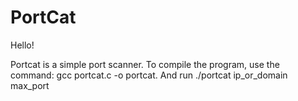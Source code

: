 # PortCat
Hello!

Portcat is a simple port scanner.
To compile the program, use the command: 
gcc portcat.c -o portcat.
And run ./portcat ip_or_domain max_port
